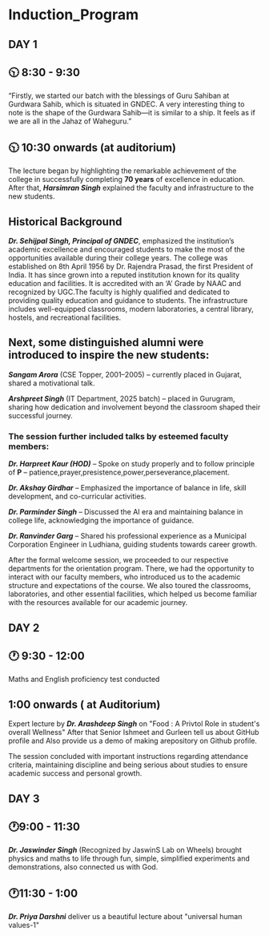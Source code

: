 # Induction_Program

## DAY 1 

## 🕥 8:30 - 9:30
“Firstly, we started our batch with the blessings of Guru Sahiban at Gurdwara Sahib, which is situated in GNDEC. A very interesting thing to note is the shape of the Gurdwara Sahib—it is similar to a ship. It feels as if we are all in the Jahaz of Waheguru.”

## 🕥 10:30 onwards (at auditorium)
 The lecture began by highlighting the remarkable achievement of the college in successfully completing **70 years** of excellence in education.
 After that, ***Harsimran Singh*** explained the faculty and infrastructure to the new students.

## Historical Background
***Dr. Sehijpal Singh, Principal of GNDEC***, emphasized the institution’s academic excellence and encouraged students to make the most of the opportunities available during their college years.
The college was established on 8th April 1956 by Dr. Rajendra Prasad, the first President of India. It has since grown into a reputed institution known for its quality education and facilities. It is accredited with an ‘A’ Grade by NAAC and recognized by UGC.The faculty is highly qualified and dedicated to providing quality education and guidance to students. The infrastructure includes well-equipped classrooms, modern laboratories, a central library, hostels, and recreational facilities.
 
 ## Next, some distinguished alumni were introduced to inspire the new students:

***Sangam Arora*** (CSE Topper, 2001–2005) – currently placed in Gujarat, shared a motivational talk.

***Arshpreet Singh*** (IT Department, 2025 batch) – placed in Gurugram, sharing how dedication and involvement beyond the classroom shaped their successful journey.

### The session further included talks by esteemed faculty members:

***Dr. Harpreet Kaur (HOD)*** – Spoke on study properly and to follow principle of **P** – patience,prayer,presistence,power,perseverance,placement.

***Dr. Akshay Girdhar*** – Emphasized the importance of balance in life, skill development, and co-curricular activities.

***Dr. Parminder Singh*** – Discussed the AI era and maintaining balance in college life, acknowledging the importance of guidance.

***Dr. Ranvinder Garg*** – Shared his professional experience as a Municipal Corporation Engineer in Ludhiana, guiding students towards career growth.

After the formal welcome session, we proceeded to our respective departments for the orientation program. There, we had the opportunity to interact with our faculty members, who introduced us to the academic structure and expectations of the course. We also toured the classrooms, laboratories, and other essential facilities, which helped us become familiar with the resources available for our academic journey.

## DAY 2

## 🕐 9:30 - 12:00
Maths and English proficiency test conducted 
## 1:00 onwards ( at Auditorium)
Expert lecture by ***Dr. Arashdeep Singh*** on "Food : A Privtol Role in student's overall Wellness"
After that Senior Ishmeet and Gurleen tell us about GitHub profile and Also provide us a demo of making arepository on Github profile.

The session concluded with important instructions regarding attendance criteria, maintaining discipline and being serious about studies to ensure academic success and personal growth.

## DAY 3

## 🕐9:00 - 11:30
 ***Dr. Jaswinder Singh*** (Recognized by JaswinS Lab on Wheels) brought physics and maths to life through fun, simple, simplified experiments and demonstrations, also connected us with God.

## 🕐11:30 - 1:00
 ***Dr. Priya Darshni*** deliver us a beautiful lecture about "universal human values-1"
